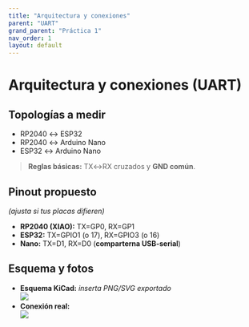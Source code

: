 ```yaml
---
title: "Arquitectura y conexiones"
parent: "UART"
grand_parent: "Práctica 1"
nav_order: 1
layout: default
---
```


# Arquitectura y conexiones (UART)

## Topologías a medir
- RP2040 ↔ ESP32
- RP2040 ↔ Arduino Nano
- ESP32 ↔ Arduino Nano

> **Reglas básicas:** TX↔RX cruzados y **GND común**.

## Pinout propuesto
*(ajusta si tus placas difieren)*

- **RP2040 (XIAO):** TX=GP0, RX=GP1  
- **ESP32:** TX=GPIO1 (o 17), RX=GPIO3 (o 16)  
- **Nano:** TX=D1, RX=D0 (**comparterna USB-serial**)

## Esquema y fotos
- **Esquema KiCad:** *inserta PNG/SVG exportado*  
  ![](/assets/img/uart/esquemas/uart_rp2040_esp32.png)
- **Conexión real:**  
  ![](/assets/img/uart/conexiones/uart_rp2040_esp32_real.jpg)
